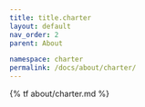 ```yaml
---
title: title.charter
layout: default
nav_order: 2
parent: About

namespace: charter
permalink: /docs/about/charter/
---
```

{% tf about/charter.md %}